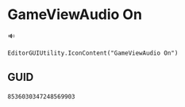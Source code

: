 # GameViewAudio On
![](/img/GameViewAudio%20On.png)

``` CSharp
EditorGUIUtility.IconContent("GameViewAudio On")
```
## GUID
```
8536030347248569903
```
